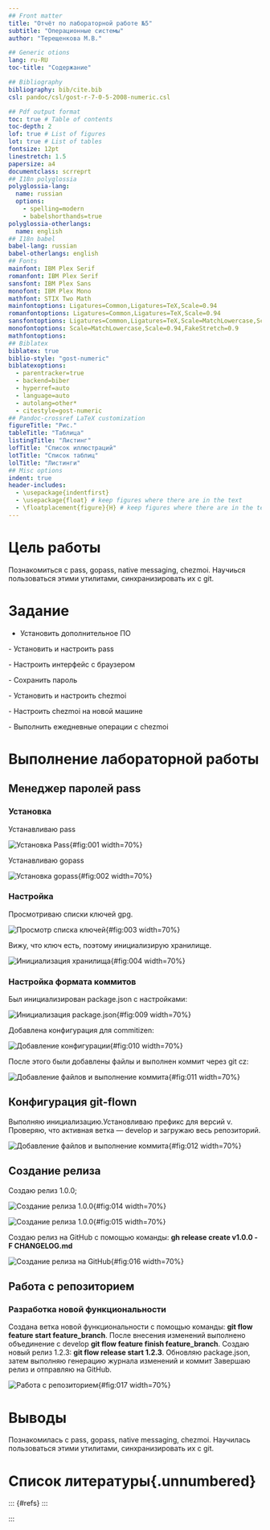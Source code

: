 ```yaml
---
## Front matter
title: "Отчёт по лабораторной работе №5"
subtitle: "Операционные системы"
author: "Терещенкова М.В."

## Generic otions
lang: ru-RU
toc-title: "Содержание"

## Bibliography
bibliography: bib/cite.bib
csl: pandoc/csl/gost-r-7-0-5-2008-numeric.csl

## Pdf output format
toc: true # Table of contents
toc-depth: 2
lof: true # List of figures
lot: true # List of tables
fontsize: 12pt
linestretch: 1.5
papersize: a4
documentclass: scrreprt
## I18n polyglossia
polyglossia-lang:
  name: russian
  options:
	- spelling=modern
	- babelshorthands=true
polyglossia-otherlangs:
  name: english
## I18n babel
babel-lang: russian
babel-otherlangs: english
## Fonts
mainfont: IBM Plex Serif
romanfont: IBM Plex Serif
sansfont: IBM Plex Sans
monofont: IBM Plex Mono
mathfont: STIX Two Math
mainfontoptions: Ligatures=Common,Ligatures=TeX,Scale=0.94
romanfontoptions: Ligatures=Common,Ligatures=TeX,Scale=0.94
sansfontoptions: Ligatures=Common,Ligatures=TeX,Scale=MatchLowercase,Scale=0.94
monofontoptions: Scale=MatchLowercase,Scale=0.94,FakeStretch=0.9
mathfontoptions:
## Biblatex
biblatex: true
biblio-style: "gost-numeric"
biblatexoptions:
  - parentracker=true
  - backend=biber
  - hyperref=auto
  - language=auto
  - autolang=other*
  - citestyle=gost-numeric
## Pandoc-crossref LaTeX customization
figureTitle: "Рис."
tableTitle: "Таблица"
listingTitle: "Листинг"
lofTitle: "Список иллюстраций"
lotTitle: "Список таблиц"
lolTitle: "Листинги"
## Misc options
indent: true
header-includes:
  - \usepackage{indentfirst}
  - \usepackage{float} # keep figures where there are in the text
  - \floatplacement{figure}{H} # keep figures where there are in the text
---
```



# Цель работы

Познакомиться с pass, gopass, native messaging, chezmoi. Научиься пользоваться этими утилитами, синхранизировать их c git.

# Задание

- Установить дополнительное ПО

﻿﻿﻿- Установить и настроить pass

﻿﻿﻿- Настроить интерфейс с браузером

﻿﻿﻿- Сохранить пароль

﻿﻿﻿- Установить и настроить chezmoi

﻿﻿﻿- Настроить chezmoi на новой машине

﻿﻿﻿- Выполнить ежедневные операции с chezmoi

# Выполнение лабораторной работы

## Менеджер паролей pass

### Установка

Устанавливаю pass

![Установка Pass](/media/sf_screens/лаба5/photo1.jpg){#fig:001 width=70%}

Устанавливаю gopass

![Установка gopass](/media/sf_screens/лаба5/photo2.jpg){#fig:002 width=70%}

### Настройка

Просмотриваю списки ключей gpg.

![Просмотр списка ключей](/media/sf_screens/лаба5/photo3.jpg){#fig:003 width=70%}

Вижу, что ключ есть, поэтому инициализирую хранилище.

![Инициализация хранилища](/media/sf_screens/лаба5/photo4.jpg){#fig:004 width=70%}

### Настройка формата коммитов
  
Был инициализирован package.json с настройками:

![Инициализация package.json](/media/sf_screens/лаба4/photo9.jpg){#fig:009 width=70%}

Добавлена конфигурация для commitizen:

![Добавление конфигурации](/media/sf_screens/лаба4/photo10.jpg){#fig:010 width=70%}

После этого были добавлены файлы и выполнен коммит через git cz:

![Добавление файлов и выполнение коммита](/media/sf_screens/лаба4/photo11.jpg){#fig:011 width=70%}

## Конфигурация git-flown

Выполняю инициализацию.Установливаю префикс для версий v. Проверяю, что активная ветка — develop и загружаю весь репозиторий.

![Добавление файлов и выполнение коммита](/media/sf_screens/лаба4/photo12.jpg){#fig:012 width=70%}

## Создание релиза 
 
Создаю релиз 1.0.0;

![Создание релиза 1.0.0](/media/sf_screens/лаба4/photo14.jpg){#fig:014 width=70%}

![Создание релиза 1.0.0](/media/sf_screens/лаба4/photo15.jpg){#fig:015 width=70%}

Создаю релиз на GitHub с помощью команды: **gh release create v1.0.0 -F CHANGELOG.md**

![Создание релиза на GitHub](/media/sf_screens/лаба4/photo16.jpg){#fig:016 width=70%}

## Работа с репозиторием  

### Разработка новой функциональности 
 
Создана ветка новой функциональности с помощью команды: **git flow feature start feature_branch**. После внесения изменений выполнено объединение с develop **git flow feature finish feature_branch**. Создаю новый релиз 1.2.3: **git flow release start 1.2.3**. Обновляю package.json, затем выполняю генерацию журнала изменений и коммит Завершаю релиз и отправляю на GitHub.

![Работа с репозиторием](/media/sf_screens/лаба4/photo17.jpg){#fig:017 width=70%}


# Выводы

Познакомилась с pass, gopass, native messaging, chezmoi. Научилась пользоваться этими утилитами, синхранизировать их c git.


# Список литературы{.unnumbered}

::: {#refs}
:::


:::

